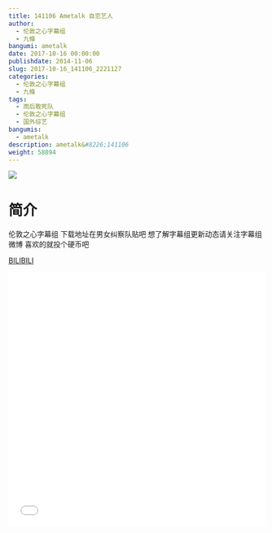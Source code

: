 ```yaml
---
title: 141106 Ametalk 自恋艺人
author: 
  - 伦敦之心字幕组
  - 九條
bangumi: ametalk
date: 2017-10-16 00:00:00
publishdate: 2014-11-06
slug: 2017-10-16_141106_2221127
categories: 
  - 伦敦之心字幕组
  - 九條
tags: 
  - 雨后敢死队
  - 伦敦之心字幕组
  - 国外综艺
bangumis: 
  - ametalk
description: ametalk&#8226;141106
weight: 58894
---
```


![](https://i.imgur.com/AKE2FS4.jpg)

# 简介  
伦敦之心字幕组 下载地址在男女纠察队贴吧 想了解字幕组更新动态请关注字幕组微博 喜欢的就投个硬币吧

  [BILIBILI](https://www.bilibili.com/video/av2221127/)


  <iframe src="//www.bilibili.com/html/html5player.html?cid=3452214&aid=2221127" width="100%" height="500" frameborder="0" allowfullscreen="allowfullscreen"></iframe>
